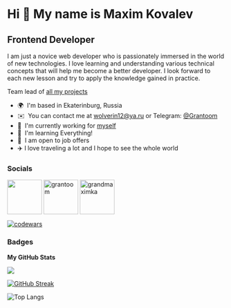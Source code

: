 Hi 👋 My name is Maxim Kovalev
=================================

Frontend Developer
--------------------------------

I am just a novice web developer who is passionately immersed in the world of new technologies. I love learning and understanding various technical concepts that will help me become a better developer. I look forward to each new lesson and try to apply the knowledge gained in practice.

Team lead of [all my projects](https://github.com/Grantoom?tab=overview&from=2023-08-01&to=2023-08-07)

* 🌍  I'm based in Ekaterinburg, Russia
* ✉️  You can contact me at [wolverin12@ya.ru](mailto:wolveri12@ya.ru) or Telegram: [@Grantoom](https://t.me/Grantoom)
* 🚀  I'm currently working for [myself](https://github.com/Grantoom?tab=overview&from=2023-08-01&to=2023-08-07)
* 🧠  I'm learning Everything!
* 🤝  I am open to job offers
* ✈️  I love traveling a lot and I hope to see the whole world


### Socials

<p align="bottom"> 
<a href="https://github.com/Grantoom" target="blank"><img align="center" src="https://gitlab.com/uploads/-/system/group/avatar/10532272/github.png" width="80" height= 80"></a> 
<a href="https://codepen.io/grantoom" target="blank"><img align="center" src="https://raw.githubusercontent.com/rahuldkjain/github-profile-readme-generator/master/src/images/icons/Social/codepen.svg" alt="grantoom" height="80" width="80"></a>
<a href="https://instagram.com/grandmaximka" target="blank"><img align="center" src="https://raw.githubusercontent.com/rahuldkjain/github-profile-readme-generator/master/src/images/icons/Social/instagram.svg" alt="grandmaximka" height="80" width="80"></a>
</p>

[![codewars](https://www.codewars.com/users/Grantoom/badges/large)](https://www.codewars.com/users/Grantoom)  

### Badges

<b>My GitHub Stats</b>

![](https://github-profile-summary-cards.vercel.app/api/cards/profile-details?username=Grantoom&theme=solarized_dark)

[![GitHub Streak](https://github-readme-streak-stats.herokuapp.com/?user=Grantoom)](https://git.io/streak-stats)

![Top Langs](https://github-readme-stats.vercel.app/api/top-langs/?username=Grantoom)

